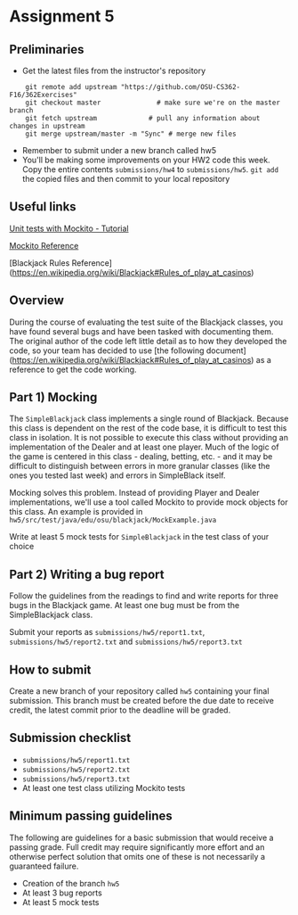 # Assignment 5

## Preliminaries

* Get the latest files from the instructor's repository
~~~
    git remote add upstream "https://github.com/OSU-CS362-F16/362Exercises"
    git checkout master              # make sure we're on the master branch
    git fetch upstream             # pull any information about changes in upstream
    git merge upstream/master -m "Sync" # merge new files
~~~
* Remember to submit under a new branch called hw5
* You'll be making some improvements on your HW2 code this week.  Copy
the entire contents `submissions/hw4` to `submissions/hw5`.  `git add`
the copied files and then commit to your local repository


## Useful links

[Unit tests with Mockito - Tutorial](http://www.vogella.com/tutorials/Mockito/article.html)

[Mockito Reference](http://site.mockito.org/mockito/docs/current/org/mockito/Mockito.html)

[Blackjack Rules Reference] (https://en.wikipedia.org/wiki/Blackjack#Rules_of_play_at_casinos)
## Overview

During the course of evaluating the test suite of the Blackjack
classes, you have found several bugs and have been tasked with documenting
them.  The original author of the code left little detail as to how
they developed the code, so your team has decided to use [the following
document]
(https://en.wikipedia.org/wiki/Blackjack#Rules_of_play_at_casinos) as
a reference to get the code working.


## Part 1) Mocking 

The `SimpleBlackjack` class implements a single round of Blackjack.
Because this class is dependent on the rest of the code base, it is
difficult to test this class in isolation.  It is not possible to
execute this class without providing an implementation of the Dealer
and at least one player.  Much of the logic of the game is centered in
this class - dealing, betting, etc. - and it may be difficult to
distinguish between errors in more granular classes (like the ones you
tested last week) and errors in SimpleBlack itself.

Mocking solves this problem.  Instead of providing Player and Dealer
implementations, we'll use a tool called Mockito to provide mock
objects for this class.  An example is provided in `hw5/src/test/java/edu/osu/blackjack/MockExample.java`

Write at least 5 mock tests for `SimpleBlackjack` in the test class of your choice 

## Part 2) Writing a bug report

Follow the guidelines from the readings to find and write reports for
three bugs in the Blackjack game.  At least one bug must be from the
SimpleBlackjack class. 

Submit your reports as
`submissions/hw5/report1.txt`, `submissions/hw5/report2.txt` and
`submissions/hw5/report3.txt`


## How to submit

Create a new branch of your repository called `hw5` containing your
final submission.  This branch must be created before the due date to
receive credit, the latest commit prior to the deadline will be graded.

## Submission checklist 

* `submissions/hw5/report1.txt`
* `submissions/hw5/report2.txt`
* `submissions/hw5/report3.txt`
*  At least one test class utilizing Mockito tests


## Minimum passing guidelines

The following are guidelines for a basic submission that would receive a passing grade. Full credit may require significantly more effort and an otherwise perfect solution that omits one of these is not necessarily a guaranteed failure.


*  Creation of the branch `hw5`
*  At least 3 bug reports 
*  At least 5 mock tests





